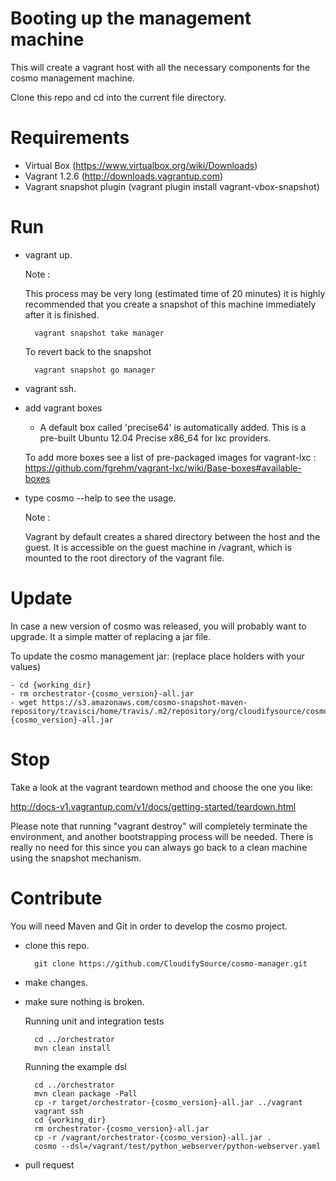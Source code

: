 # Booting up the management machine #

This will create a vagrant host with all the necessary components for the cosmo management machine.

Clone this repo and cd into the current file directory.

Requirements
============

- Virtual Box (https://www.virtualbox.org/wiki/Downloads)
- Vagrant 1.2.6 (http://downloads.vagrantup.com)
- Vagrant snapshot plugin (vagrant plugin install vagrant-vbox-snapshot)

Run
====

- vagrant up.

    Note :

    This process may be very long (estimated time of 20 minutes) it is highly recommended that you create a snapshot of
    this machine immediately after it is finished.

        vagrant snapshot take manager

    To revert back to the snapshot

        vagrant snapshot go manager


- vagrant ssh.
- add vagrant boxes

    * A default box called 'precise64' is automatically added.
      This is a pre-built Ubuntu 12.04 Precise x86_64 for lxc providers.

    To add more boxes see a list of pre-packaged images for vagrant-lxc :
    https://github.com/fgrehm/vagrant-lxc/wiki/Base-boxes#available-boxes

- type cosmo --help to see the usage.

    Note :

    Vagrant by default creates a shared directory between the host and the guest.
    It is accessible on the guest machine in /vagrant, which is mounted to the root directory of the vagrant file.


Update
======

In case a new version of cosmo was released, you will probably want to upgrade.
It a simple matter of replacing a jar file.

To update the cosmo management jar: (replace place holders with your values)

    - cd {working_dir}
    - rm orchestrator-{cosmo_version}-all.jar
    - wget https://s3.amazonaws.com/cosmo-snapshot-maven-repository/travisci/home/travis/.m2/repository/org/cloudifysource/cosmo/orchestrator/{cosmo_version}/orchestrator-{cosmo_version}-all.jar


Stop
====

Take a look at the vagrant teardown method and choose the one you like:

http://docs-v1.vagrantup.com/v1/docs/getting-started/teardown.html

Please note that running "vagrant destroy" will completely terminate the environment,
and another bootstrapping process will be needed.
There is really no need for this since you can always go back to a clean machine using the snapshot mechanism.

Contribute
==========

You will need Maven and Git in order to develop the cosmo project.

- clone this repo.

        git clone https://github.com/CloudifySource/cosmo-manager.git

- make changes.
- make sure nothing is broken.
    
    Running unit and integration tests
        
        cd ../orchestrator
        mvn clean install
    
    Running the example dsl
        
        cd ../orchestrator
        mvn clean package -Pall
        cp -r target/orchestrator-{cosmo_version}-all.jar ../vagrant
        vagrant ssh
        cd {working_dir}
        rm orchestrator-{cosmo_version}-all.jar
        cp -r /vagrant/orchestrator-{cosmo_version}-all.jar .
        cosmo --dsl=/vagrant/test/python_webserver/python-webserver.yaml

- pull request
